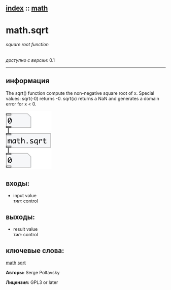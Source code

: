 [index](index.html) :: [math](category_math.html)
---

# math.sqrt

###### square root function

*доступно с версии:* 0.1

---


## информация
The sqrt() function compute the non-negative square root of x. Special values: sqrt(-0) returns -0. sqrt(x) returns a NaN and generates a domain error for x &lt; 0.


[![example](../examples/img/math.sqrt.jpg)](../examples/pd/math.sqrt.pd)









## входы:

* input value<br>
_тип:_ control



## выходы:

* result value<br>
_тип:_ control



## ключевые слова:

[math](keywords/math.html)
[sqrt](keywords/sqrt.html)






**Авторы:** Serge Poltavsky




**Лицензия:** GPL3 or later





